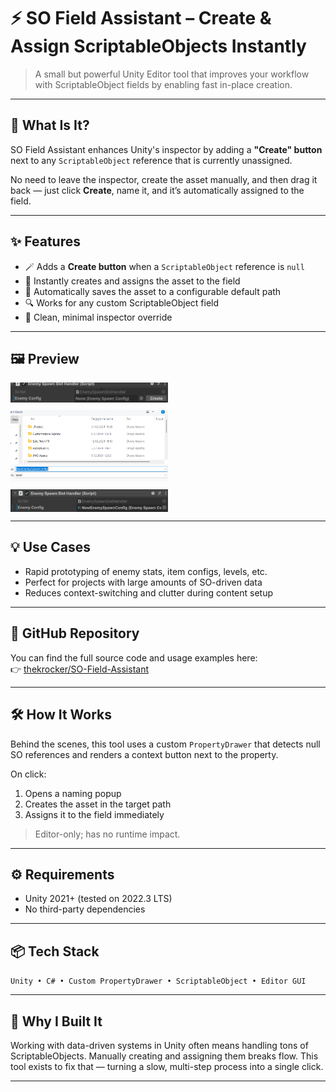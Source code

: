 # ⚡ SO Field Assistant – Create & Assign ScriptableObjects Instantly

> A small but powerful Unity Editor tool that improves your workflow with ScriptableObject fields by enabling fast in-place creation.

---

## 🎯 What Is It?

SO Field Assistant enhances Unity's inspector by adding a **"Create" button** next to any `ScriptableObject` reference that is currently unassigned.

No need to leave the inspector, create the asset manually, and then drag it back — just click **Create**, name it, and it’s automatically assigned to the field.

---

## ✨ Features

- 🪄 Adds a **Create button** when a `ScriptableObject` reference is `null`
- 🔄 Instantly creates and assigns the asset to the field
- 📁 Automatically saves the asset to a configurable default path
- 🔍 Works for any custom ScriptableObject field
- 🧼 Clean, minimal inspector override

---

## 🖼️ Preview

<div style="display: flex; gap: 12px; flex-wrap: wrap; justify-content: flex-start;">
  <img src="_media/dev-hub/so_asisstant_1.png" style="width: 50%;" alt="Gameplay Screenshot">
  <img src="_media/dev-hub/so_asisstant_2.png" style="width: 50%;" alt="Gameplay Screenshot">
  <img src="_media/dev-hub/so_asisstant_3.png" style="width: 50%;" alt="Gameplay Screenshot">
</div>

---

## 💡 Use Cases

- Rapid prototyping of enemy stats, item configs, levels, etc.
- Perfect for projects with large amounts of SO-driven data
- Reduces context-switching and clutter during content setup

---

## 🔗 GitHub Repository

You can find the full source code and usage examples here:  
👉 [thekrocker/SO-Field-Assistant](https://github.com/thekrocker/SO-Field-Assistant)

---

## 🛠️ How It Works

Behind the scenes, this tool uses a custom `PropertyDrawer` that detects null SO references and renders a context button next to the property.

On click:
1. Opens a naming popup
2. Creates the asset in the target path
3. Assigns it to the field immediately

> Editor-only; has no runtime impact.

---

## ⚙️ Requirements

- Unity 2021+ (tested on 2022.3 LTS)
- No third-party dependencies

---

## 📦 Tech Stack

`Unity • C# • Custom PropertyDrawer • ScriptableObject • Editor GUI`

---

## 🧠 Why I Built It

Working with data-driven systems in Unity often means handling tons of ScriptableObjects. Manually creating and assigning them breaks flow. This tool exists to fix that — turning a slow, multi-step process into a single click.

---
